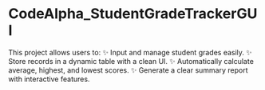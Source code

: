 # CodeAlpha_StudentGradeTrackerGUI
This project allows users to: ✨ Input and manage student grades easily. ✨ Store records in a dynamic table with a clean UI. ✨ Automatically calculate average, highest, and lowest scores. ✨ Generate a clear summary report with interactive features.
